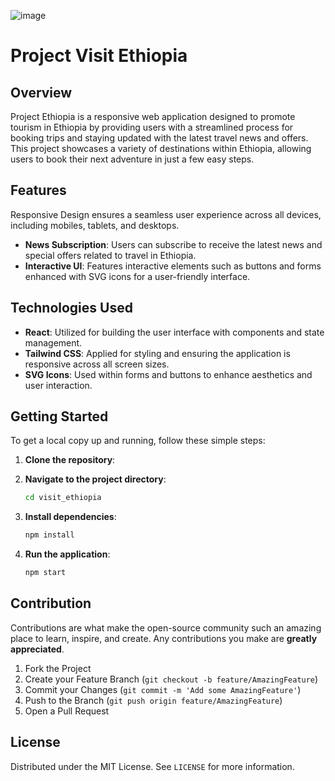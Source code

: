 ![image](https://github.com/user-attachments/assets/37181f95-0d5d-4447-8f2b-85c541ad144e)

# Project Visit Ethiopia

## Overview
Project Ethiopia is a responsive web application designed to promote tourism in Ethiopia by providing users with a streamlined process for booking trips and staying updated with the latest travel news and offers. This project showcases a variety of destinations within Ethiopia, allowing users to book their next adventure in just a few easy steps.

## Features
Responsive Design ensures a seamless user experience across all devices, including mobiles, tablets, and desktops.
- **News Subscription**: Users can subscribe to receive the latest news and special offers related to travel in Ethiopia.
- **Interactive UI**: Features interactive elements such as buttons and forms enhanced with SVG icons for a user-friendly interface.

## Technologies Used
- **React**: Utilized for building the user interface with components and state management.
- **Tailwind CSS**: Applied for styling and ensuring the application is responsive across all screen sizes.
- **SVG Icons**: Used within forms and buttons to enhance aesthetics and user interaction.

## Getting Started
To get a local copy up and running, follow these simple steps:

1. **Clone the repository**:
 
2. **Navigate to the project directory**:
   ```bash
   cd visit_ethiopia
   ```
3. **Install dependencies**:
   ```bash
   npm install
   ```
4. **Run the application**:
   ```bash
   npm start
   ```

## Contribution
Contributions are what make the open-source community such an amazing place to learn, inspire, and create. Any contributions you make are **greatly appreciated**.

1. Fork the Project
2. Create your Feature Branch (`git checkout -b feature/AmazingFeature`)
3. Commit your Changes (`git commit -m 'Add some AmazingFeature'`)
4. Push to the Branch (`git push origin feature/AmazingFeature`)
5. Open a Pull Request

## License
Distributed under the MIT License. See `LICENSE` for more information.

